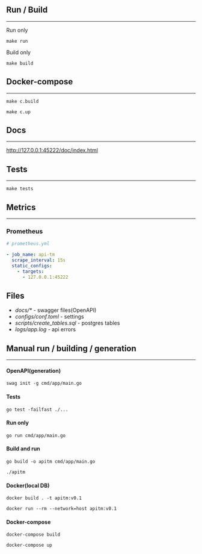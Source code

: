## Run / Build

---

Run only

```shell
make run
```

Build only

```shell
make build
```

## Docker-compose

---

```shell
make c.build
```

```shell
make c.up
```

## Docs

---

http://127.0.0.1:45222/doc/index.html

## Tests

---

```shell
make tests
```

## Metrics

---

### Prometheus

```yaml
# prometheus.yml

- job_name: api-tm
  scrape_interval: 15s
  static_configs:
    - targets:
      - 127.0.0.1:45222
```

## Files

- _docs/*_ - swagger files(OpenAPI)
- _configs/conf.toml_ - settings
- _scripts/create_tables.sql_ - postgres tables 
- _logs/app.log_ - api errors 

## Manual run / building / generation

---

#### OpenAPI(generation)

```shell
swag init -g cmd/app/main.go
```

#### Tests

```shell
go test -failfast ./...
```

#### Run only

```shell
go run cmd/app/main.go
```

#### Build and run

```shell
go build -o apitm cmd/app/main.go
```

```shell
./apitm
```

#### Docker(local DB)

```shell
docker build . -t apitm:v0.1
```

```shell
docker run --rm --network=host apitm:v0.1
```

#### Docker-compose

```shell
docker-compose build
```

```shell
docker-compose up
```